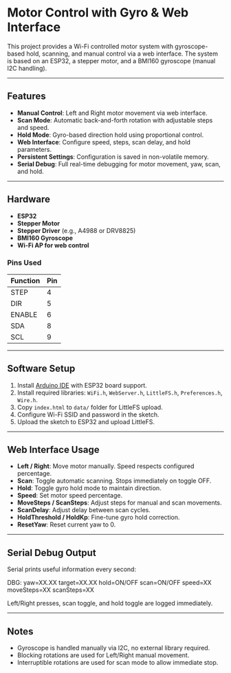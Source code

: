 # Motor Control with Gyro & Web Interface

This project provides a Wi-Fi controlled motor system with gyroscope-based hold, scanning, and manual control via a web interface. The system is based on an ESP32, a stepper motor, and a BMI160 gyroscope (manual I2C handling).  

---

## Features

- **Manual Control**: Left and Right motor movement via web interface.
- **Scan Mode**: Automatic back-and-forth rotation with adjustable steps and speed.
- **Hold Mode**: Gyro-based direction hold using proportional control.
- **Web Interface**: Configure speed, steps, scan delay, and hold parameters.
- **Persistent Settings**: Configuration is saved in non-volatile memory.
- **Serial Debug**: Full real-time debugging for motor movement, yaw, scan, and hold.

---

## Hardware

- **ESP32**
- **Stepper Motor**
- **Stepper Driver** (e.g., A4988 or DRV8825)
- **BMI160 Gyroscope**
- **Wi-Fi AP for web control**

### Pins Used

| Function | Pin |
|----------|-----|
| STEP     | 4   |
| DIR      | 5   |
| ENABLE   | 6   |
| SDA      | 8   |
| SCL      | 9   |

---

## Software Setup

1. Install [Arduino IDE](https://www.arduino.cc/en/software) with ESP32 board support.
2. Install required libraries: `WiFi.h`, `WebServer.h`, `LittleFS.h`, `Preferences.h`, `Wire.h`.
3. Copy `index.html` to `data/` folder for LittleFS upload.
4. Configure Wi-Fi SSID and password in the sketch.
5. Upload the sketch to ESP32 and upload LittleFS.

---

## Web Interface Usage

- **Left / Right**: Move motor manually. Speed respects configured percentage.
- **Scan**: Toggle automatic scanning. Stops immediately on toggle OFF.
- **Hold**: Toggle gyro hold mode to maintain direction.
- **Speed**: Set motor speed percentage.
- **MoveSteps / ScanSteps**: Adjust steps for manual and scan movements.
- **ScanDelay**: Adjust delay between scan cycles.
- **HoldThreshold / HoldKp**: Fine-tune gyro hold correction.
- **ResetYaw**: Reset current yaw to 0.

---

## Serial Debug Output

Serial prints useful information every second:

DBG: yaw=XX.XX target=XX.XX hold=ON/OFF scan=ON/OFF speed=XX moveSteps=XX scanSteps=XX


Left/Right presses, scan toggle, and hold toggle are logged immediately.

---

## Notes

- Gyroscope is handled manually via I2C, no external library required.
- Blocking rotations are used for Left/Right manual movement.
- Interruptible rotations are used for scan mode to allow immediate stop.
